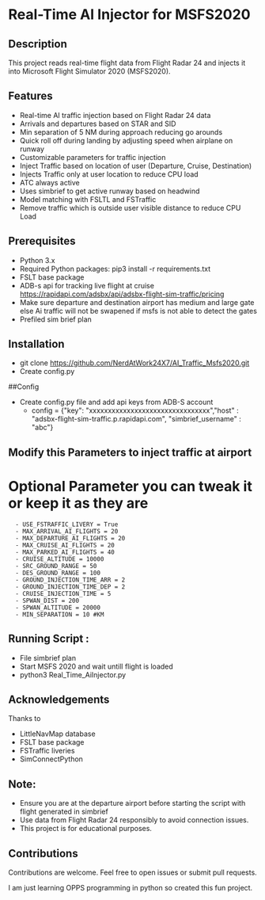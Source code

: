 #  Real-Time AI Injector for MSFS2020

## Description
This project reads real-time flight data from Flight Radar 24 and injects it into Microsoft Flight Simulator 2020 (MSFS2020).

## Features
- Real-time AI traffic injection based on Flight Radar 24 data
- Arrivals and departures based on STAR and SID
- Min separation of 5 NM during approach reducing go arounds 
- Quick roll off during landing by adjusting speed when airplane on runway
- Customizable parameters for traffic injection
- Inject Traffic based on location of user (Departure, Cruise, Destination)
- Injects Traffic only at user location to reduce CPU load
- ATC always active 
- Uses simbrief to get active runway based on headwind
- Model matching with FSLTL and FSTraffic 
- Remove traffic which is outside user visible distance to reduce CPU Load


## Prerequisites
- Python 3.x
- Required Python packages: pip3 install -r requirements.txt
- FSLT base package
- ADB-s api for tracking live flight at cruise https://rapidapi.com/adsbx/api/adsbx-flight-sim-traffic/pricing
- Make sure departure and destination airport has medium and large gate else Ai traffic will not be swapened if msfs is not able to detect the gates
- Prefiled sim brief plan

## Installation
- git clone https://github.com/NerdAtWork24X7/AI_Traffic_Msfs2020.git
- Create config.py

##Config
 - Create config.py file and add api keys from ADB-S account
   - config = {"key": "xxxxxxxxxxxxxxxxxxxxxxxxxxxxxxxx","host" : "adsbx-flight-sim-traffic.p.rapidapi.com", "simbrief_username" : "abc"}


## Modify this Parameters to inject traffic at airport
  # Optional Parameter you can tweak it or keep it as they are
      - USE_FSTRAFFIC_LIVERY = True
      - MAX_ARRIVAL_AI_FLIGHTS = 20
      - MAX_DEPARTURE_AI_FLIGHTS = 20
      - MAX_CRUISE_AI_FLIGHTS = 20
      - MAX_PARKED_AI_FLIGHTS = 40
      - CRUISE_ALTITUDE = 10000
      - SRC_GROUND_RANGE = 50
      - DES_GROUND_RANGE = 100
      - GROUND_INJECTION_TIME_ARR = 2
      - GROUND_INJECTION_TIME_DEP = 2
      - CRUISE_INJECTION_TIME = 5
      - SPWAN_DIST = 200
      - SPWAN_ALTITUDE = 20000
      - MIN_SEPARATION = 10 #KM



## Running Script :
  - File simbrief plan
  - Start MSFS 2020 and wait untill flight is loaded
  - python3 Real_Time_AiInjector.py


## Acknowledgements
Thanks to
 - LittleNavMap database
 - FSLT base package
 - FSTraffic liveries
 - SimConnectPython


## Note:
- Ensure you are at the departure airport before starting the script with flight generated in simbrief
- Use data from Flight Radar 24 responsibly to avoid connection issues.
- This project is for educational purposes.

## Contributions
Contributions are welcome. Feel free to open issues or submit pull requests.

I am just learning OPPS programming in python so created this fun project.
